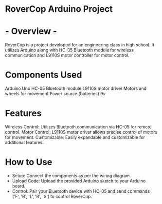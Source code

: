 # RoverCop Arduino Project

# - Overview -
RoverCop is a project developed for an engineering class in high school. 
It utilizes Arduino along with HC-05 Bluetooth module for wireless communication and L9110S motor controller for motor control.

# Components Used
Arduino Uno
HC-05 Bluetooth module
L9110S motor driver
Motors and wheels for movement
Power source (batteries) 9v

# Features
Wireless Control: Utilizes Bluetooth communication via HC-05 for remote control.
Motor Control: L9110S motor driver allows precise control of motors for movement.
Customizable: Easily expandable and customizable for additional features.

# How to Use
- Setup: Connect the components as per the wiring diagram.
- Upload Code: Upload the provided Arduino sketch to your Arduino board.
- Control: Pair your Bluetooth device with HC-05 and send commands ('F', 'B', 'L', 'R', 'S') to control RoverCop.

